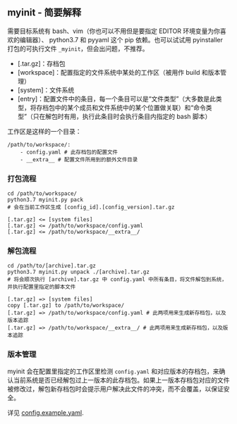 ## myinit - 简要解释

需要目标系统有 bash、vim（你也可以不用但是要指定 EDITOR 环境变量为你喜欢的编辑器）、 python3.7 和 pyyaml 这个 pip 依赖。也可以试试用 pyinstaller 打包的可执行文件 `_myinit`，但会出问题，不推荐。

- [.tar.gz]：存档包
- [workspace]：配置指定的文件系统中某处的工作区（被用作 build 和版本管理）
- [system]：文件系统
- [entry]：配置文件中的条目，每一个条目可以是“文件类型”（大多数是此类型，将存档包中的某个成员和文件系统中的某个位置做关联）和“命令类型”（只在解包时有用，执行此条目时会执行条目内指定的 bash 脚本）

工作区是这样的一个目录：

```
/path/to/workspace/:
    - config.yaml # 此存档包的配置文件
    - __extra__ # 配置文件所用到的额外文件目录
```

### 打包流程

```
cd /path/to/workspace/
python3.7 myinit.py pack
# 会在当前工作区生成 [config_id].[config_version].tar.gz
```

```
[.tar.gz] <= [system files]
[.tar.gz] <= /path/to/workspace/config.yaml
[.tar.gz] <= /path/to/workspace/__extra__/
```

### 解包流程

```
cd /path/to/[archive].tar.gz
python3.7 myinit.py unpack ./[archive].tar.gz
# 将会顺次执行 [archive].tar.gz 中 config.yaml 中所有条目，将文件解包到系统，并执行配置里指定的脚本文件
```

```
[.tar.gz] => [system files]
copy [.tar.gz] to /path/to/workspace/
[.tar.gz] => /path/to/workspace/config.yaml # 此两项用来生成新存档包，以及版本追踪
[.tar.gz] => /path/to/workspace/__extra__/ # 此两项用来生成新存档包，以及版本追踪
```

### 版本管理

myinit 会在配置里指定的工作区里检测 `config.yaml` 和对应版本的存档包，来确认当前系统是否已经解包过上一版本的此存档包。如果上一版本存档包对应的文件被修改过，解包新存档包时会提示用户解决此文件的冲突，而不会覆盖，以保证安全。

详见 [config.example.yaml](config.example.yaml).
